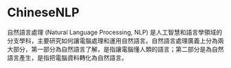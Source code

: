 # ChineseNLP
自然語言處理 (Natural Language Processing, NLP) 是人工智慧和語言學領域的分支學科，主要研究如何讓電腦處理和運用自然語言。自然語言處理廣義上分為兩大部分，第一部分為自然語言了解，是指讓電腦懂人類的語言；第二部分是為自然語言產生，是指把電腦資料轉化為自然語言。

